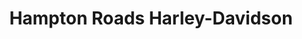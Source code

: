 ---
title: "Hampton Roads Harley-Davidson"
url: /york-county/hampton-roads-harley-davidson/
shop: motorcycle
---